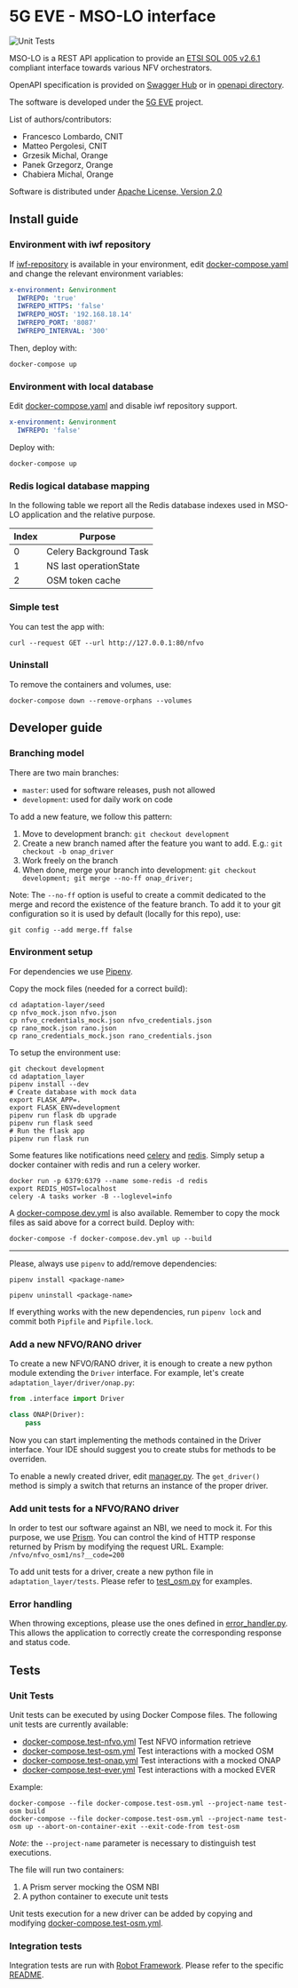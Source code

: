 
# 5G EVE - MSO-LO interface

![Unit Tests](https://github.com/5GEVE/mso-lo/workflows/Unit%20Tests/badge.svg)

MSO-LO is a REST API application to provide an
[ETSI SOL 005 v2.6.1](https://www.etsi.org/deliver/etsi_gs/NFV-SOL/001_099/001/02.06.01_60/gs_NFV-SOL001v020601p.pdf)
compliant interface towards various NFV orchestrators.

OpenAPI specification is provided on [Swagger Hub](https://app.swaggerhub.com/apis/zvfvrv/MSO-LO-new/) or in
[openapi directory](openapi).

The software is developed under the [5G EVE](https://www.5g-eve.eu/) project.

List of authors/contributors:

-   Francesco Lombardo, CNIT
-   Matteo Pergolesi, CNIT
-   Grzesik Michal, Orange
-   Panek Grzegorz, Orange
-   Chabiera Michal, Orange

Software is distributed under [Apache License, Version 2.0](http://www.apache.org/licenses/LICENSE-2.0)

## Install guide

### Environment with iwf repository

If [iwf-repository](https://github.com/5GEVE/iwf-repository) is available in your environment,
edit [docker-compose.yaml](docker-compose.yml) and change the relevant environment variables:
```yaml
x-environment: &environment
  IWFREPO: 'true'
  IWFREPO_HTTPS: 'false'
  IWFREPO_HOST: '192.168.18.14'
  IWFREPO_PORT: '8087'
  IWFREPO_INTERVAL: '300'
```

Then, deploy with:
```shell script
docker-compose up
```

### Environment with local database

Edit [docker-compose.yaml](docker-compose.yml) and disable iwf repository support.
```yaml
x-environment: &environment
  IWFREPO: 'false'
```

Deploy with:
```shell script
docker-compose up
```

### Redis logical database mapping

In the following table we report all the Redis database indexes used in MSO-LO application and the relative purpose.

| Index | Purpose                |
| ----- | ---------------------- |
| 0     | Celery Background Task |
| 1     | NS last operationState |
| 2     | OSM token cache        |

### Simple test

You can test the app with:

```shell script
curl --request GET --url http://127.0.0.1:80/nfvo
```

### Uninstall

To remove the containers and volumes, use:

```shell script
docker-compose down --remove-orphans --volumes
```

## Developer guide

### Branching model

There are two main branches:

-   `master`: used for software releases, push not allowed
-   `development`: used for daily work on code

To add a new feature, we follow this pattern:

1. Move to development branch: `git checkout development`
2. Create a new branch named after the feature you want to add. E.g.:
   `git checkout -b onap_driver`
3. Work freely on the branch
4. When done, merge your branch into development:
   `git checkout development; git merge --no-ff onap_driver;`

Note: The `--no-ff` option is useful to create a commit dedicated to the merge
and record the existence of the feature branch.
To add it to your git configuration so it is used by default (locally for this
repo), use:

```shell script
git config --add merge.ff false
```

### Environment setup

For dependencies we use [Pipenv](https://pipenv.readthedocs.io/en/latest/).

Copy the mock files (needed for a correct build):

```shell script
cd adaptation-layer/seed
cp nfvo_mock.json nfvo.json
cp nfvo_credentials_mock.json nfvo_credentials.json
cp rano_mock.json rano.json
cp rano_credentials_mock.json rano_credentials.json
```

To setup the environment use:
```shell script
git checkout development
cd adaptation_layer
pipenv install --dev
# Create database with mock data
export FLASK_APP=.
export FLASK_ENV=development
pipenv run flask db upgrade
pipenv run flask seed
# Run the flask app
pipenv run flask run
```

Some features like notifications need [celery](https://docs.celeryproject.org/en/stable/index.html) and
[redis](https://redislabs.com/).
Simply setup a docker container with redis and run a celery worker.

```shell script
docker run -p 6379:6379 --name some-redis -d redis
export REDIS_HOST=localhost
celery -A tasks worker -B --loglevel=info
```

A [docker-compose.dev.yml](docker-compose.dev.yml) is also available.
Remember to copy the mock files as said above for a correct build.
Deploy with:
```shell script
docker-compose -f docker-compose.dev.yml up --build
```

---

Please, always use `pipenv` to add/remove dependencies:

```shell script
pipenv install <package-name>

pipenv uninstall <package-name>
```

If everything works with the new dependencies, run `pipenv lock` and commit
both `Pipfile` and `Pipfile.lock`.

### Add a new NFVO/RANO driver

To create a new NFVO/RANO driver, it is enough to create a new python module
extending the `Driver` interface.
For example, let's create `adaptation_layer/driver/onap.py`:

``` python
from .interface import Driver

class ONAP(Driver):
    pass
```

Now you can start implementing the methods contained in the Driver interface.
Your IDE should suggest you to create stubs for methods to be overriden.

To enable a newly created driver, edit [manager.py](adaptation_layer/driver/manager.py).
The `get_driver()` method is simply a switch that returns an instance of the
proper driver.

### Add unit tests for a NFVO/RANO driver

In order to test our software against an NBI, we need to mock it.
For this purpose, we use [Prism](https://stoplight.io/open-source/prism/).
You can control the kind of HTTP response returned by Prism by modifying the request URL.
Example: `/nfvo/nfvo_osm1/ns?__code=200`

To add unit tests for a driver, create a new python file in `adaptation_layer/tests`.
Please refer to [test_osm.py](/adaptation_layer/tests/test_osm.py) for examples.

### Error handling

When throwing exceptions, please use the ones defined in [error_handler.py](adaptation_layer/error_handler.py).
This allows the application to correctly create the corresponding response and
status code.

## Tests

### Unit Tests

Unit tests can be executed by using Docker Compose files.
The following unit tests are currently available:

-   [docker-compose.test-nfvo.yml](docker-compose.test-nfvo.yml) Test NFVO information retrieve
-   [docker-compose.test-osm.yml](docker-compose.test-osm.yml) Test interactions with a mocked OSM
-   [docker-compose.test-onap.yml](docker-compose.test-onap.yml) Test interactions with a mocked ONAP
-   [docker-compose.test-ever.yml](docker-compose.test-ever.yml) Test interactions with a mocked EVER

Example:

```shell script
docker-compose --file docker-compose.test-osm.yml --project-name test-osm build
docker-compose --file docker-compose.test-osm.yml --project-name test-osm up --abort-on-container-exit --exit-code-from test-osm
```

_Note_: the `--project-name` parameter is necessary to distinguish test executions.

The file will run two containers:

1. A Prism server mocking the OSM NBI
2. A python container to execute unit tests

Unit tests execution for a new driver can be added by copying and modifying
[docker-compose.test-osm.yml](docker-compose.test-osm.yml).

### Integration tests

Integration tests are run with [Robot Framework](https://robotframework.org/).
Please refer to the specific [README](./adaptation_layer/robotframework/README.md).
